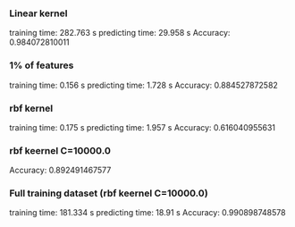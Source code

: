 ### Linear kernel
training time: 282.763 s
predicting time: 29.958 s
Accuracy: 0.984072810011

### 1% of features
training time: 0.156 s
predicting time: 1.728 s
Accuracy: 0.884527872582

### rbf kernel
training time: 0.175 s
predicting time: 1.957 s
Accuracy: 0.616040955631

### rbf keernel C=10000.0
Accuracy: 0.892491467577

### Full training dataset (rbf keernel C=10000.0)
training time: 181.334 s
predicting time: 18.91 s
Accuracy: 0.990898748578
